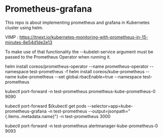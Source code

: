 # Prometheus-grafana
This repo is about implementing prometheus and grafana in Kubernetes cluster using helm.


VIMP : 
https://itnext.io/kubernetes-monitoring-with-prometheus-in-15-minutes-8e54d1de2e13

To make use of that functionality the --kubelet-service argument must be passed to the Prometheus Operator when running it.



helm install coreos/prometheus-operator --name prometheus-operator --namespace  test-prometheus -f  <Run with values.yaml> 
helm install coreos/kube-prometheus --name kube-prometheus --set global.rbacEnable=true --namespace test-prometheus 

kubectl port-forward -n test-prometheus prometheus-kube-prometheus-0 9090

kubectl port-forward $(kubectl get  pods --selector=app=kube-prometheus-grafana -n  test-prometheus  --output=jsonpath="{.items..metadata.name}") -n  test-prometheus  3000

kubectl port-forward -n test-prometheus alertmanager-kube-prometheus-0 9093
